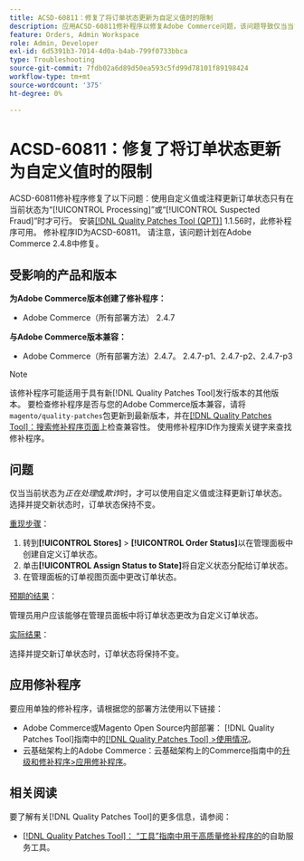 ```yaml
---
title: ACSD-60811：修复了将订单状态更新为自定义值时的限制
description: 应用ACSD-60811修补程序以修复Adobe Commerce问题，该问题导致仅当当前状态为“正在处理”或“欺诈”时，才可能使用自定义值或注释更新订单状态。
feature: Orders, Admin Workspace
role: Admin, Developer
exl-id: 6d5391b3-7014-4d0a-b4ab-799f0733bbca
type: Troubleshooting
source-git-commit: 7fdb02a6d89d50ea593c5fd99d78101f89198424
workflow-type: tm+mt
source-wordcount: '375'
ht-degree: 0%

---
```


# ACSD-60811：修复了将订单状态更新为自定义值时的限制

ACSD-60811修补程序修复了以下问题：使用自定义值或注释更新订单状态只有在当前状态为“[!UICONTROL Processing]”或“[!UICONTROL Suspected Fraud]”时才可行。 安装[[!DNL Quality Patches Tool (QPT)]](/help/tools/quality-patches-tool/quality-patches-tool-to-self-serve-quality-patches.md) 1.1.56时，此修补程序可用。 修补程序ID为ACSD-60811。 请注意，该问题计划在Adobe Commerce 2.4.8中修复。

## 受影响的产品和版本

**为Adobe Commerce版本创建了修补程序：**

* Adobe Commerce（所有部署方法） 2.4.7

**与Adobe Commerce版本兼容：**

* Adobe Commerce（所有部署方法）2.4.7。 2.4.7-p1、2.4.7-p2、2.4.7-p3

>[!NOTE]
>
>该修补程序可能适用于具有新[!DNL Quality Patches Tool]发行版本的其他版本。 要检查修补程序是否与您的Adobe Commerce版本兼容，请将`magento/quality-patches`包更新到最新版本，并在[[!DNL Quality Patches Tool]：搜索修补程序页面](https://experienceleague.adobe.com/tools/commerce-quality-patches/index.html?lang=zh-Hans)上检查兼容性。 使用修补程序ID作为搜索关键字来查找修补程序。

## 问题

仅当当前状态为&#x200B;*正在处理*&#x200B;或&#x200B;*欺诈*&#x200B;时，才可以使用自定义值或注释更新订单状态。 选择并提交新状态时，订单状态保持不变。

<u>重现步骤</u>：

1. 转到&#x200B;**[!UICONTROL Stores]** > **[!UICONTROL Order Status]**&#x200B;以在管理面板中创建自定义订单状态。
1. 单击&#x200B;**[!UICONTROL Assign Status to State]**&#x200B;将自定义状态分配给订单状态。
1. 在管理面板的订单视图页面中更改订单状态。

<u>预期的结果</u>：

管理员用户应该能够在管理员面板中将订单状态更改为自定义订单状态。

<u>实际结果</u>：

选择并提交新订单状态时，订单状态将保持不变。

## 应用修补程序

要应用单独的修补程序，请根据您的部署方法使用以下链接：

* Adobe Commerce或Magento Open Source内部部署： [!DNL Quality Patches Tool]指南中的[[!DNL Quality Patches Tool] >使用情况](/help/tools/quality-patches-tool/usage.md)。
* 云基础架构上的Adobe Commerce：云基础架构上的Commerce指南中的[升级和修补程序>应用修补程序](https://experienceleague.adobe.com/docs/commerce-cloud-service/user-guide/develop/upgrade/apply-patches.html?lang=zh-Hans)。

## 相关阅读

要了解有关[!DNL Quality Patches Tool]的更多信息，请参阅：

* [[!DNL Quality Patches Tool]： “工具”指南中用于高质量修补程序的](/help/tools/quality-patches-tool/quality-patches-tool-to-self-serve-quality-patches.md)的自助服务工具。
